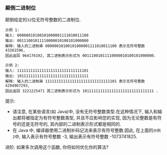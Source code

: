 
### 颠倒二进制位

颠倒给定的`32`位无符号整数的二进制位.

```
示例 1: 
输入: 00000010100101000001111010011100
输出: 00111001011110000010100101000000
解释: 输入的二进制串 00000010100101000001111010011100 表示无符号整数 43261596, 
因此返回 964176192, 其二进制表示形式为 00111001011110000010100101000000.

示例 2: 
输入: 11111111111111111111111111111101
输出: 10111111111111111111111111111111
解释: 输入的二进制串 11111111111111111111111111111101 表示无符号整数 4294967293, 
因此返回 3221225471 其二进制表示形式为 10111111111111111111111111111111 .
```

提示: 
* 请注意, 在某些语言(如 Java)中, 没有无符号整数类型.在这种情况下, 输入和输出都将被指定为有符号整数类型, 并且不应影响您的实现, 因为无论整数是有符号的还是无符号的, 其内部的二进制表示形式都是相同的.
* 在 Java 中, 编译器使用二进制补码记法来表示有符号整数.因此, 在上面的`示例 2`中, 输入表示有符号整数 -3, 输出表示有符号整数 -1073741825.

进阶:
如果多次调用这个函数, 你将如何优化你的算法?

